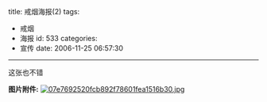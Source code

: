 title: 戒烟海报(2)
tags:
  - 戒烟
  - 海报
id: 533
categories:
  - 宣传
date: 2006-11-25 06:57:30
---

这张也不错

**图片附件:**
[![07e7692520fcb892f78601fea1516b30.jpg](//blog.foolbird.net/wp-content/uploads/2007/01/14_07e7692520fcb892f78601fea1516b30.jpg)](http://www.foolbird.net/533.html/07e7692520fcb892f78601fea1516b30.jpg "07e7692520fcb892f78601fea1516b30.jpg")